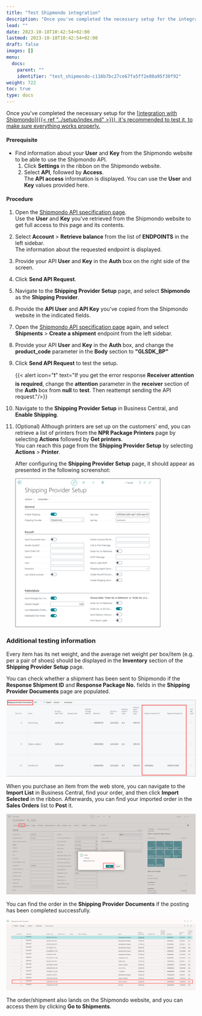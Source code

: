 ```yaml
---
title: "Test Shipmondo integration"
description: "Once you've completed the necessary setup for the integration with Shipmondo, it's recommended to test it, to make sure everything works properly."
lead: ""
date: 2023-10-18T10:42:54+02:00
lastmod: 2023-10-18T10:42:54+02:00
draft: false
images: []
menu:
  docs:
    parent: ""
    identifier: "test_shipmondo-c116b7bc27ce67fa5ff2e80a95f30f92"
weight: 722
toc: true
type: docs
---
```


Once you've completed the necessary setup for the [<ins>integration with Shipmondo<ins>]({{< ref "../setup/index.md" >}}), it's recommended to test it, to make sure everything works properly.

#### Prerequisite

- Find information about your **User** and **Key** from the Shipmondo website to be able to use the Shipmondo API.
     1. Click **Settings** in the ribbon on the Shipmondo website.
     2. Select **API**, followed by **Access**.     
        The **API access** information is displayed. You can use the **User** and **Key** values provided here.

#### Procedure

1. Open the [<ins>Shipmondo API specification page<ins>](https://app.shipmondo.com/api/public/v3/specification#/).    
   Use the **User** and **Key** you've retrieved from the Shipmondo website to get full access to this page and its contents.
2. Select **Account** > **Retrieve balance** from the list of **ENDPOINTS** in the left sidebar.     
   The information about the requested endpoint is displayed.
3. Provide your API **User** and **Key** in the **Auth** box on the right side of the screen.
4. Click **Send API Request**.
5. Navigate to the **Shipping Provider Setup** page, and select **Shipmondo** as the **Shipping Provider**.
6. Provide the **API User** and **API Key** you've copied from the Shipmondo website in the indicated fields.
7. Open the [<ins>Shipmondo API specification page<ins>](https://app.shipmondo.com/api/public/v3/specification#/) again, and select **Shipments** > **Create a shipment** endpoint from the left sidebar.
8. Provide your API **User** and **Key** in the **Auth** box, and change the **product_code** parameter in the **Body** section to **"GLSDK_BP"**
9. Click **Send API Request** to test the setup.       

    {{< alert icon="❗" text="If you get the error response <b>Receiver attention is required</b>, change the <b>attention</b> parameter in the <b>receiver</b> section of the <b>Auth</b> box from <b>null</b> to <b>test</b>. Then reattempt sending the API request."/>}}

10. Navigate to the **Shipping Provider Setup** in Business Central, and **Enable Shipping**.
11. (Optional) Although printers are set up on the customers' end, you can retrieve a list of printers from the **NPR Package Printers** page by selecting **Actions** followed by **Get printers**.      
    You can reach this page from the **Shipping Provider Setup** by selecting **Actions** > **Printer**.
    
    After configuring the **Shipping Provider Setup** page, it should appear as presented in the following screenshot:     

    ![shipping_provider_setup](Images/shipping_provider_setup.png)

### Additional testing information

Every item has its net weight, and the average net weight per box/item (e.g. per a pair of shoes) should be displayed in the **Inventory** section of the **Shipping Provider Setup** page.

You can check whether a shipment has been sent to Shipmondo if the **Response Shipment ID** and **Response Package No.** fields in the **Shipping Provider Documents** page are populated. 

   ![shipmondo_documents](Images/shipmondo_documents.PNG)

When you purchase an item from the web store, you can navigate to the **Import List** in Business Central, find your order, and then click **Import Selected** in the ribbon. Afterwards, you can find your imported order in the **Sales Orders** list to **Post** it. 

   ![shipmondo_posting](Images/shipmondo_posting.png)

You can find the order in the **Shipping Provider Documents** if the posting has been completed successfully.

   ![shipping_provider_docs](Images/shipping_provider_docs.png)

The order/shipment also lands on the Shipmondo website, and you can access them by clicking **Go to Shipments**.
